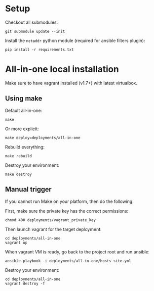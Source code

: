 Setup
======

Checkout all submodules:
```
git submodule update --init
```

Install the `netaddr` python module (required for ansible filters plugin):
```
pip install -r requirements.txt
```

All-in-one local installation
=============================

Make sure to have vagrant installed (v1.7+) with latest virtualbox.


Using make
----------

Default all-in-one:

```
make
```

Or more explicit:

```
make deploy=deployments/all-in-one
```

Rebuild everything:

```
make rebuild
```

Destroy your environment:

```
make destroy
```


Manual trigger
--------------

If you cannot run Make on your platform, then do the following.

First, make sure the private key has the correct permissions:

```
chmod 400 deployments/vagrant_private_key
```

Then launch vagrant for the target deployment:


```
cd deployments/all-in-one
vagrant up
```

When vagrant VM is ready, go back to the project root and run ansible:

```
ansible-playbook -i deployments/all-in-one/hosts site.yml
```

Destroy your environment:

```
cd deployments/all-in-one
vagrant destroy -f
```
